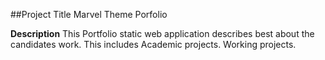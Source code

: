 ##Project Title
Marvel Theme Porfolio

**Description**
This Portfolio static web application describes best about the candidates work. This includes Academic projects. Working projects.




